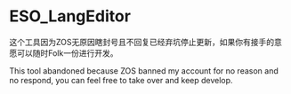 # ESO_LangEditor

这个工具因为ZOS无原因瞎封号且不回复已经弃坑停止更新，如果你有接手的意愿可以随时Folk一份进行开发。

This tool abandoned because ZOS banned my account for no reason and no respond, you can feel free to take over and keep develop.
